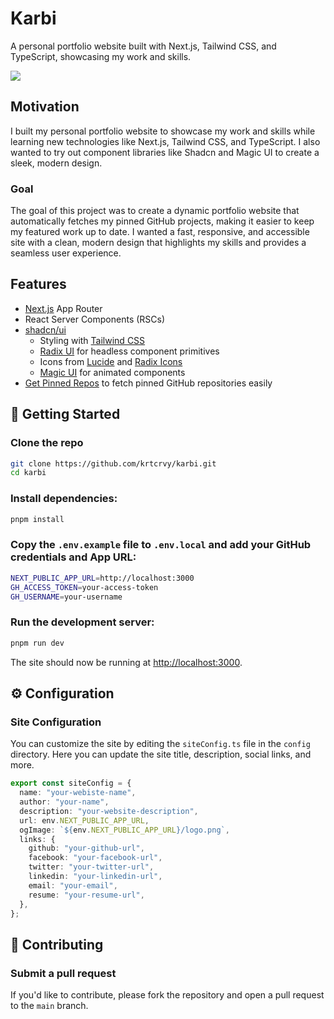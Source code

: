 # Karbi

A personal portfolio website built with Next.js, Tailwind CSS, and TypeScript, showcasing my work and skills.

<p>
    <img src="https://karbi.vercel.app/img/karbi_demo.gif"/>
</p>

## Motivation

I built my personal portfolio website to showcase my work and skills while learning new technologies like Next.js, Tailwind CSS, and TypeScript. I also wanted to try out component libraries like Shadcn and Magic UI to create a sleek, modern design.

### Goal

The goal of this project was to create a dynamic portfolio website that automatically fetches my pinned GitHub projects, making it easier to keep my featured work up to date. I wanted a fast, responsive, and accessible site with a clean, modern design that highlights my skills and provides a seamless user experience.

## Features

- [Next.js](https://nextjs.org/) App Router
- React Server Components (RSCs)
- [shadcn/ui](https://ui.shadcn.com/)
  - Styling with [Tailwind CSS](https://tailwindcss.com/)
  - [Radix UI](https://www.radix-ui.com/) for headless component primitives
  - Icons from [Lucide](https://lucide.dev/icons/) and [Radix Icons](https://www.radix-ui.com/icons)
  - [Magic UI](https://magicui.design/) for animated components
- [Get Pinned Repos](https://www.npmjs.com/package/get-pinned-repos) to fetch pinned GitHub repositories easily

## 🚀 Getting Started

### Clone the repo

```bash
git clone https://github.com/krtcrvy/karbi.git
cd karbi
```

### Install dependencies:

```bash
pnpm install
```

### Copy the `.env.example` file to `.env.local` and add your GitHub credentials and App URL:

```bash
NEXT_PUBLIC_APP_URL=http://localhost:3000
GH_ACCESS_TOKEN=your-access-token
GH_USERNAME=your-username
```

### Run the development server:

```bash
pnpm run dev
```

The site should now be running at [http://localhost:3000](http://localhost:3000).

## ⚙️ Configuration

### Site Configuration

You can customize the site by editing the `siteConfig.ts` file in the `config` directory. Here you can update the site title, description, social links, and more.

```ts
export const siteConfig = {
  name: "your-webiste-name",
  author: "your-name",
  description: "your-website-description",
  url: env.NEXT_PUBLIC_APP_URL,
  ogImage: `${env.NEXT_PUBLIC_APP_URL}/logo.png`,
  links: {
    github: "your-github-url",
    facebook: "your-facebook-url",
    twitter: "your-twitter-url",
    linkedin: "your-linkedin-url",
    email: "your-email",
    resume: "your-resume-url",
  },
};
```

## 🤝 Contributing

### Submit a pull request

If you'd like to contribute, please fork the repository and open a pull request to the `main` branch.
